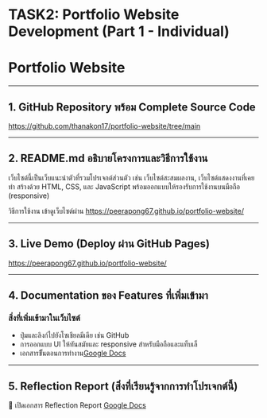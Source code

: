 # TASK2: Portfolio Website Development (Part 1 - Individual)
# Portfolio Website
---

## 1. GitHub Repository พร้อม Complete Source Code  
https://github.com/thanakon17/portfolio-website/tree/main

---

## 2. README.md อธิบายโครงการและวิธีการใช้งาน  

เว็บไซต์นี้เป็นเว็บแนะนำตัวที่รวมโปรเจกต์ส่วนตัว เช่น เว็บไซต์สะสมผลงาน, เว็บไซต์แสดงงานที่เคยทำ
สร้างด้วย HTML, CSS, และ JavaScript พร้อมออกแบบให้รองรับการใช้งานบนมือถือ (responsive)

วิธีการใช้งาน เข้าดูเว็บไซต์ผ่าน https://peerapong67.github.io/portfolio-website/

---

## 3. Live Demo (Deploy ผ่าน GitHub Pages)  
https://peerapong67.github.io/portfolio-website/

---

## 4. Documentation ของ Features ที่เพิ่มเข้ามา  
### สิ่งที่เพิ่มเข้ามาในเว็บไซต์
- ปุ่มและลิงก์ไปยังโซเชียลมีเดีย เช่น GitHub 
- การออกแบบ UI ให้ทันสมัยและ responsive สำหรับมือถือและแท็บเล็
- เอกสารขีั้นตอนการทำงาน[Google Docs](https://docs.google.com/document/d/1NdAVe6TtuXf-FJhQpQhx0_-a9pYSQQanx2YtRqtgSS4/edit?usp=sharing)

---

## 5. Reflection Report (สิ่งที่เรียนรู้จากการทำโปรเจกต์นี้)  
📄 เปิดเอกสาร Reflection Report [Google Docs](https://docs.google.com/document/d/1OiKCdI5krUzvnMg0xGImBgtt1uOu1Kvt775Q9ADY8Fs/edit?usp=sharing)
